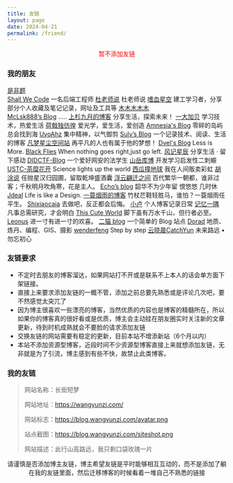 ```yaml
---
title: 友链
layout: page
date: 2024-04-21
permalink: /friend/
---
```



<div style="text-align:center;color:red;">暂不添加友链</div>
<h3>我的朋友</h3>

[是非题](https://www.shifeiti.com)  
[Shall We Code](https://waynerv.com/)    一名后端工程师 
[杜老师说](https://dusays.com)    杜老师说
[嗜血星空](https://sxxkearth.github.io/)    建工学习者，分享部分个人收藏及笔记记录，网址及工具等 
[木木木木木](https://immmmm.com)  
[McLsk888’s Blog](https://mclsk888.top )  .....
[上杉九月的博客](https://blog.sakurasep.site/)  分享生活，探索未来！
[一大加贝](https://tianheg.co/)  学习技术，热爱生活
[荷戟独彷徨](https://guanqr.com/)  爱光学，爱生活，爱创造
[Amnesia's Blog](https://amnesia-f.vercel.app/)  零碎的岛屿总会找到海
[UyoAhz](https://uyoahz.cn/)  集中精神，以气御剪
[Sulv’s Blog](https://www.sulvblog.cn)  一个记录技术、阅读、生活的博客
[凡梦星尘空间站](https://lisenhui.cn)  再平凡的人也有属于他的梦想！
[Dvel's Blog](https://dvel.me/)  Less is More.
[Black Flies](https://www.yyyzyyyz.cn/)  When nothing goes right,just go left.
[风记星辰](https://www.thyuu.com)  分享生活 · 留下感动
[DIDCTF-Blog](https://blog.didctf.com/)  一个爱好网安的法学生
[山岳库博](https://kmar.top/)  开发学习启发性二刺螈
[USTC-茶糜花开](https://blog.starysky.top)  Science lights up the world
[西瓜撞地球](https://bio-w.cn/)  我在人间贩卖彩虹
[胡涂说](https://hutusi.com/)  任抛星汉归园圃，留取乾坤盛酒囊
[浮云翩迁之间](https://blognas.hwb0307.com) 百代繁华一朝都，谁非过客；千秋明月吹角寒，花是主人。
[Echo’s blog](https://www.liveout.cn/)  韶华不为少年留 恨悠悠 几时休
[Jdeal](https://www.jdeal.cn)  Life is like a Design.
[一蓑烟雨的博客](https://easyf12.top/)  竹杖芒鞋轻胜马，谁怕？一蓑烟雨任平生。
[Shixiaocaia](https://shixiaocaia.fun)  去做吧，反正都会后悔。
[小卢](https://b0ae.cn)  个人博客记录日常
[记忆一隅](https://vlieo.com/)  凡事总需研究，才会明白
[This Cute World](https://thiscute.world/)  脚下虽有万水千山，但行者必至。
[Leonus](https://blog.leonus.cn)  进一寸有进一寸的欢喜。
[二猫 blog](https://jingxin18.cn)  一个简单的 Blog 站点
[Dorad](https://blog.cuger.cn)  地质、炼丹、编程、GIS、摄影
[wenderfeng](https://wenderfeng.top/) Step by step
[云晓晨CatchYun](https://blog.catchyun.com/) 未来路远 • 勿忘初心

<h3>友链要求</h3>

- 不定时去朋友的博客溜达，如果网站打不开或是联系不上本人的话会单方面下架链接。
- 直接上来要求添加友链的一概不管，添加之前总要先熟悉或是评论几次吧，要不然感觉太突兀了
- 因为博主很喜欢一些漂亮的博客，当然优质的内容也是博客的精髓所在，所以如果你的博客真的很好看或是优质，博主会主动挂在朋友圈实时关注新的文章更新，待到时机成熟就会不要脸的请求添加友链
- 交换友链的网站需要有稳定的更新，目前本站不增添新站（6个月以内）
- 本站不添加资源型博客，近段时间不少资源型博客直接上来就想添加友链，无非就是为了引流，博主感到有些不快，故禁止此类博客。

<h3>我的友链</h3>

> 网站名称：长街短梦
>
> 网站地址：https://wangyunzi.com/
>
> 网站标志：https://blog.wangyunzi.com/avatar.png
>
> 站点截图：https://blog.wangyunzi.com/siteshot.png
> 
> 网站描述：此行山高路远，我只剩口袋玫瑰一片


<div style="text-align:center;"><span class="with-love" id="animate1">
    <i class="icon-heart"></i>
  </span>请谨慎是否添加博主友链，博主希望友链是平时能够相互互动的，而不是添加了躺在我的友链里面，然后迁移博客的时候看着一堆自己不熟悉的链接<span class="with-love" id="animate2">
    <i class="icon-heart"></i>
  </span></div>



